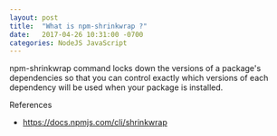 ```yaml
---
layout: post
title:  "What is npm-shrinkwrap ?"
date:   2017-04-26 10:31:00 -0700
categories: NodeJS JavaScript
---
```


npm-shrinkwrap command locks down the versions of a package's dependencies
so that you can control exactly which versions of each dependency will be used
when your package is installed.

References

- https://docs.npmjs.com/cli/shrinkwrap